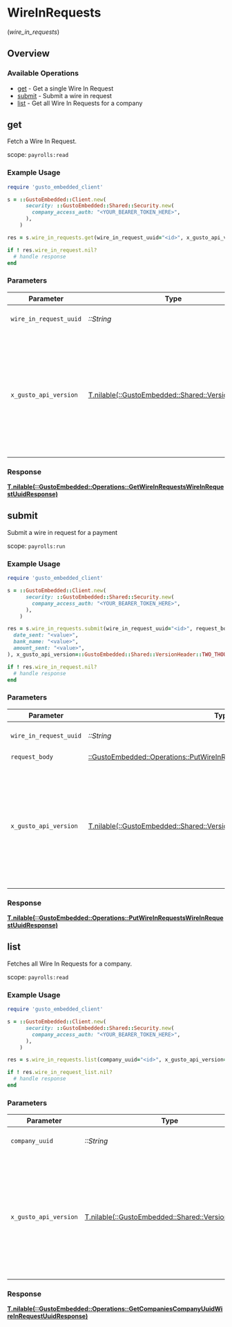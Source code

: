# WireInRequests
(*wire_in_requests*)

## Overview

### Available Operations

* [get](#get) - Get a single Wire In Request
* [submit](#submit) - Submit a wire in request
* [list](#list) - Get all Wire In Requests for a company

## get

Fetch a Wire In Request.

scope: `payrolls:read`

### Example Usage

```ruby
require 'gusto_embedded_client'

s = ::GustoEmbedded::Client.new(
      security: ::GustoEmbedded::Shared::Security.new(
        company_access_auth: "<YOUR_BEARER_TOKEN_HERE>",
      ),
    )

res = s.wire_in_requests.get(wire_in_request_uuid="<id>", x_gusto_api_version=::GustoEmbedded::Shared::VersionHeader::TWO_THOUSAND_AND_TWENTY_FIVE_06_15)

if ! res.wire_in_request.nil?
  # handle response
end

```

### Parameters

| Parameter                                                                                                                                                                                                                    | Type                                                                                                                                                                                                                         | Required                                                                                                                                                                                                                     | Description                                                                                                                                                                                                                  |
| ---------------------------------------------------------------------------------------------------------------------------------------------------------------------------------------------------------------------------- | ---------------------------------------------------------------------------------------------------------------------------------------------------------------------------------------------------------------------------- | ---------------------------------------------------------------------------------------------------------------------------------------------------------------------------------------------------------------------------- | ---------------------------------------------------------------------------------------------------------------------------------------------------------------------------------------------------------------------------- |
| `wire_in_request_uuid`                                                                                                                                                                                                       | *::String*                                                                                                                                                                                                                   | :heavy_check_mark:                                                                                                                                                                                                           | The UUID of the Wire In Request                                                                                                                                                                                              |
| `x_gusto_api_version`                                                                                                                                                                                                        | [T.nilable(::GustoEmbedded::Shared::VersionHeader)](../../models/shared/versionheader.md)                                                                                                                                    | :heavy_minus_sign:                                                                                                                                                                                                           | Determines the date-based API version associated with your API call. If none is provided, your application's [minimum API version](https://docs.gusto.com/embedded-payroll/docs/api-versioning#minimum-api-version) is used. |

### Response

**[T.nilable(::GustoEmbedded::Operations::GetWireInRequestsWireInRequestUuidResponse)](../../models/operations/getwireinrequestswireinrequestuuidresponse.md)**



## submit

Submit a wire in request for a payment

scope: `payrolls:run`

### Example Usage

```ruby
require 'gusto_embedded_client'

s = ::GustoEmbedded::Client.new(
      security: ::GustoEmbedded::Shared::Security.new(
        company_access_auth: "<YOUR_BEARER_TOKEN_HERE>",
      ),
    )

res = s.wire_in_requests.submit(wire_in_request_uuid="<id>", request_body=::GustoEmbedded::Operations::PutWireInRequestsWireInRequestUuidRequestBody.new(
  date_sent: "<value>",
  bank_name: "<value>",
  amount_sent: "<value>",
), x_gusto_api_version=::GustoEmbedded::Shared::VersionHeader::TWO_THOUSAND_AND_TWENTY_FIVE_06_15)

if ! res.wire_in_request.nil?
  # handle response
end

```

### Parameters

| Parameter                                                                                                                                                                                                                    | Type                                                                                                                                                                                                                         | Required                                                                                                                                                                                                                     | Description                                                                                                                                                                                                                  |
| ---------------------------------------------------------------------------------------------------------------------------------------------------------------------------------------------------------------------------- | ---------------------------------------------------------------------------------------------------------------------------------------------------------------------------------------------------------------------------- | ---------------------------------------------------------------------------------------------------------------------------------------------------------------------------------------------------------------------------- | ---------------------------------------------------------------------------------------------------------------------------------------------------------------------------------------------------------------------------- |
| `wire_in_request_uuid`                                                                                                                                                                                                       | *::String*                                                                                                                                                                                                                   | :heavy_check_mark:                                                                                                                                                                                                           | The UUID of the Wire In Request                                                                                                                                                                                              |
| `request_body`                                                                                                                                                                                                               | [::GustoEmbedded::Operations::PutWireInRequestsWireInRequestUuidRequestBody](../../models/operations/putwireinrequestswireinrequestuuidrequestbody.md)                                                                       | :heavy_check_mark:                                                                                                                                                                                                           | N/A                                                                                                                                                                                                                          |
| `x_gusto_api_version`                                                                                                                                                                                                        | [T.nilable(::GustoEmbedded::Shared::VersionHeader)](../../models/shared/versionheader.md)                                                                                                                                    | :heavy_minus_sign:                                                                                                                                                                                                           | Determines the date-based API version associated with your API call. If none is provided, your application's [minimum API version](https://docs.gusto.com/embedded-payroll/docs/api-versioning#minimum-api-version) is used. |

### Response

**[T.nilable(::GustoEmbedded::Operations::PutWireInRequestsWireInRequestUuidResponse)](../../models/operations/putwireinrequestswireinrequestuuidresponse.md)**



## list

Fetches all Wire In Requests for a company.

scope: `payrolls:read`

### Example Usage

```ruby
require 'gusto_embedded_client'

s = ::GustoEmbedded::Client.new(
      security: ::GustoEmbedded::Shared::Security.new(
        company_access_auth: "<YOUR_BEARER_TOKEN_HERE>",
      ),
    )

res = s.wire_in_requests.list(company_uuid="<id>", x_gusto_api_version=::GustoEmbedded::Shared::VersionHeader::TWO_THOUSAND_AND_TWENTY_FIVE_06_15)

if ! res.wire_in_request_list.nil?
  # handle response
end

```

### Parameters

| Parameter                                                                                                                                                                                                                    | Type                                                                                                                                                                                                                         | Required                                                                                                                                                                                                                     | Description                                                                                                                                                                                                                  |
| ---------------------------------------------------------------------------------------------------------------------------------------------------------------------------------------------------------------------------- | ---------------------------------------------------------------------------------------------------------------------------------------------------------------------------------------------------------------------------- | ---------------------------------------------------------------------------------------------------------------------------------------------------------------------------------------------------------------------------- | ---------------------------------------------------------------------------------------------------------------------------------------------------------------------------------------------------------------------------- |
| `company_uuid`                                                                                                                                                                                                               | *::String*                                                                                                                                                                                                                   | :heavy_check_mark:                                                                                                                                                                                                           | The UUID of the company                                                                                                                                                                                                      |
| `x_gusto_api_version`                                                                                                                                                                                                        | [T.nilable(::GustoEmbedded::Shared::VersionHeader)](../../models/shared/versionheader.md)                                                                                                                                    | :heavy_minus_sign:                                                                                                                                                                                                           | Determines the date-based API version associated with your API call. If none is provided, your application's [minimum API version](https://docs.gusto.com/embedded-payroll/docs/api-versioning#minimum-api-version) is used. |

### Response

**[T.nilable(::GustoEmbedded::Operations::GetCompaniesCompanyUuidWireInRequestUuidResponse)](../../models/operations/getcompaniescompanyuuidwireinrequestuuidresponse.md)**

